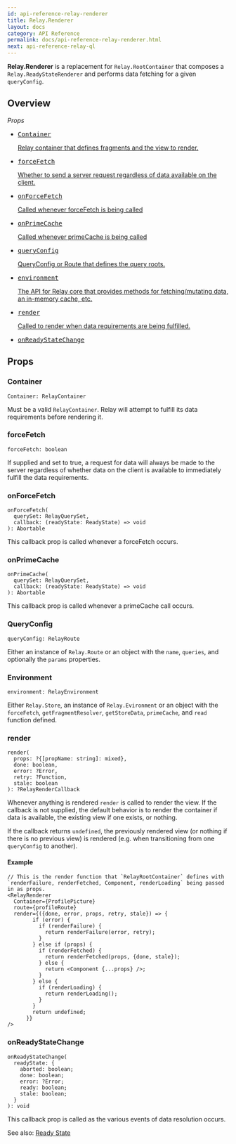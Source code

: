 ```yaml
---
id: api-reference-relay-renderer
title: Relay.Renderer
layout: docs
category: API Reference
permalink: docs/api-reference-relay-renderer.html
next: api-reference-relay-ql
---
```


**Relay.Renderer** is a replacement for `Relay.RootContainer` that composes a `Relay.ReadyStateRenderer` and performs data fetching for a given `queryConfig`. 

## Overview

*Props*

<ul class="apiIndex">
  <li>
    <a href="#container">
      <pre>Container</pre>
      Relay container that defines fragments and the view to render.
    </a>
  </li>
  <li>
    <a href="#forcefetch">
      <pre>forceFetch</pre>
      Whether to send a server request regardless of data available on the client.
    </a>
  </li>
  <li>
    <a href="#onforcefetch">
      <pre>onForceFetch</pre>
      Called whenever forceFetch is being called
    </a>
  </li>
  <li>
    <a href="#onprimecache">
      <pre>onPrimeCache</pre>
      Called whenever primeCache is being called
    </a>
  </li>
  <li>
    <a href="#queryconfig">
      <pre>queryConfig</pre>
       QueryConfig or Route that defines the query roots.
    </a>
  </li>
  <li>
    <a href="#environment">
      <pre>environment</pre>
      The API for Relay core that provides methods for fetching/mutating data, an in-memory cache, etc.
    </a>
  </li>
    <li>
    <a href="#render">
      <pre>render</pre>
      Called to render when data requirements are being fulfilled.
    </a>
  </li>
  <li>
    <a href="#onreadystatechange">
      <pre>onReadyStateChange</pre>
    </a>
  </li>
</ul>

## Props

### Container

```
Container: RelayContainer
```

Must be a valid `RelayContainer`. Relay will attempt to fulfill its data requirements before rendering it.


### forceFetch

```
forceFetch: boolean
```

If supplied and set to true, a request for data will always be made to the server regardless of whether data on the client is available to immediately fulfill the data requirements.


### onForceFetch

```
onForceFetch(
  querySet: RelayQuerySet,
  callback: (readyState: ReadyState) => void
): Abortable
```

This callback prop is called whenever a forceFetch occurs.


### onPrimeCache

```
onPrimeCache(
  querySet: RelayQuerySet,
  callback: (readyState: ReadyState) => void
): Abortable
```

This callback prop is called whenever a primeCache call occurs.

### QueryConfig

```
queryConfig: RelayRoute
```

Either an instance of `Relay.Route` or an object with the `name`, `queries`, and optionally the `params` properties.


### Environment

```
environment: RelayEnvironment
```

Either `Relay.Store`, an instance of `Relay.Evironment` or an object with the `forceFetch`, `getFragmentResolver`, `getStoreData`, `primeCache`, and `read` function defined.


### render

```
render(
  props: ?{[propName: string]: mixed},
  done: boolean,
  error: ?Error,
  retry: ?Function,
  stale: boolean
): ?RelayRenderCallback
```

Whenever anything is rendered `render` is called to render the view. If the callback is not supplied, the default behavior is to render the container if data is available, the existing view if one exists, or nothing.

If the callback returns `undefined`, the previously rendered view (or nothing if there is no previous view) is rendered (e.g. when transitioning from one `queryConfig` to another).

#### Example

```{4-6}
// This is the render function that `RelayRootContainer` defines with `renderFailure, renderFetched, Component, renderLoading` being passed in as props.
<RelayRenderer
  Container={ProfilePicture}
  route={profileRoute}
  render={({done, error, props, retry, stale}) => {
        if (error) {
          if (renderFailure) {
            return renderFailure(error, retry);
          }
        } else if (props) {
          if (renderFetched) {
            return renderFetched(props, {done, stale});
          } else {
            return <Component {...props} />;
          }
        } else {
          if (renderLoading) {
            return renderLoading();
          }
        }
        return undefined;
      }}
/>
```

### onReadyStateChange

```
onReadyStateChange(
  readyState: {
    aborted: boolean;
    done: boolean;
    error: ?Error;
    ready: boolean;
    stale: boolean;
  }
): void
```

This callback prop is called as the various events of data resolution occurs.

See also: [Ready State](guides-ready-state.html)
